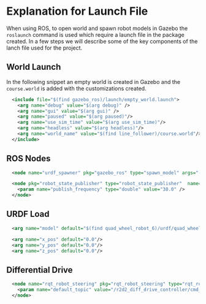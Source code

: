 # Explanation for Launch File 

When using ROS, to open world and spawn robot models in Gazebo the `roslaunch` command is used which require a launch file in the package created. In a few steps we will describe some of the key components of the lanch file used for the project.

## World Launch 

In the following snippet an empty world is created in Gazebo and the `course.world` is added with the customizations created.

```xml
  <include file="$(find gazebo_ros)/launch/empty_world.launch">
    <arg name="debug" value="$(arg debug)" />
    <arg name="gui" value="$(arg gui)" />
    <arg name="paused" value="$(arg paused)"/>
    <arg name="use_sim_time" value="$(arg use_sim_time)"/>
    <arg name="headless" value="$(arg headless)"/>
    <arg name="world_name" value="$(find line_follower)/course.world"/>
  </include>
```

## ROS Nodes 

```xml
  <node name="urdf_spawner" pkg="gazebo_ros" type="spawn_model" args="-z 1.0 -unpause -urdf -model robot -param robot_description" respawn="false" output="screen" />

  <node pkg="robot_state_publisher" type="robot_state_publisher"  name="robot_state_publisher">
    <param name="publish_frequency" type="double" value="30.0" />
  </node>
```

## URDF Load 

```xml
  <arg name="model" default="$(find quad_wheel_robot_6)/urdf/quad_wheel_robot_6_motor.urdf"/>

  <arg name="x_pos" default="0.0"/>
  <arg name="y_pos" default="0.0"/>
  <arg name="z_pos" default="0.0"/>
```

## Differential Drive 

```xml
  <node name="rqt_robot_steering" pkg="rqt_robot_steering" type="rqt_robot_steering">
    <param name="default_topic" value="/r2d2_diff_drive_controller/cmd_vel"/>
  </node>
```